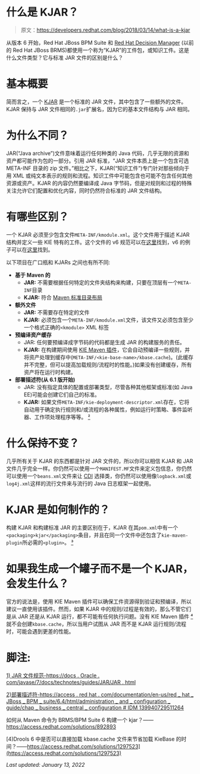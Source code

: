 # 什么是 KJAR？

> 原文：<https://developers.redhat.com/blog/2018/03/14/what-is-a-kjar>

从版本 6 开始，Red Hat JBoss BPM Suite 和 [Red Hat Decision Manager](https://developers.redhat.com/products/red-hat-decision-manager/overview/) (以前的 Red Hat JBoss BRMS)都使用一个称为“KJAR”的工件包，或知识工件。这是什么文件类型？它与标准 JAR 文件的区别是什么？

# 基本概要

简而言之，一个 [KJAR](https://access.redhat.com/documentation/en-us/red_hat_jboss_bpm_suite/6.4/html/administration_and_configuration_guide/chap_business_central_configuration#sect_deployment_descriptors) 是一个标准的 JAR 文件，其中包含了一些额外的文件。KJAR 保持与 JAR 文件相同的`.jar`扩展名，因为它的基本文件结构与 JAR 相同。

# 为什么不同？

JAR(“Java archive”)文件意味着运行任何种类的 Java 代码，几乎无限的资源和资产都可能作为包的一部分。引用 JAR 标准，“JAR 文件本质上是一个包含可选 META-INF 目录的 zip 文件。”相比之下，KJAR(“知识工件”)专门针对那些倾向于用 XML 或纯文本表示的规则和流程。知识工件中可能包含也可能不包含任何其他资源或资产。KJAR 的内容仍然要编译成 Java 字节码，但是对规则和过程的特殊关注允许它们配置和优化内容，同时仍然符合标准的 JAR 文件结构。

# 有哪些区别？

一个 KJAR 必须至少包含文件`META-INF/kmodule.xml`。这个文件用于描述 KJAR 结构并定义一些 KIE 特有的工件。这个文件的 v6 规范可以在[这里](https://github.com/kiegroup/droolsjbpm-knowledge/blob/6.5.x/kie-api/src/main/resources/org/kie/api/kmodule.xsd)找到，v6 的例子可以在[这里](https://github.com/kiegroup/drools/blob/6.5.x/drools-compiler/src/test/resources/META-INF/kmodule.xml)找到。

以下项目在广口瓶和 KJARs 之间也有所不同:

*   **基于 Maven 的**
    *   **JAR:** 不需要根据任何特定的文件夹结构来构建，只要在顶层有一个`META-INF`目录
    *   **KJAR:** 符合 [Maven 标准目录布局](https://maven.apache.org/guides/introduction/introduction-to-the-standard-directory-layout.html)
*   **额外文件**
    *   **JAR:** 不需要存在特定的文件
    *   **KJAR:** 必须包含一个`META-INF/kmodule.xml`文件，该文件又必须包含至少一个格式正确的`<kmodule>` XML 标签
*   **预编译资产缓存**
    *   JAR: 任何要预编译成字节码的代码都是生成 JAR 的构建服务的责任。
    *   **KJAR:** 在构建期间使用 [KIE Maven 插件](https://mvnrepository.com/artifact/org.kie/kie-maven-plugin)，它会自动预编译一些规则，并将资产处理到缓存中(`META-INF/<kie-base-name>/kbase.cache`)。(此缓存并不完整，但可以提高加载规则/流程时的性能。)如果没有创建缓存，所有资产将在运行时构建。
*   **部署描述符(从 6.1 版开始)**
    *   JAR: 没有指定具体的配置或部署类型，尽管各种其他框架或标准(如 Java EE)可能会创建它们自己的标准。
    *   **KJAR:** 如果文件`META-INF/kie-deployment-descriptor.xml`存在，它将自动用于确定执行规则和/或流程的各种属性，例如运行时策略、事件监听器、工作项处理程序等等。 [²](#fn2)

# 什么保持不变？

几乎所有关于 KJAR 的东西都是针对 JAR 文件的，所以你可以相信 KJAR 和 JAR 文件几乎完全一样。你仍然可以使用一个`MANIFEST.MF`文件来定义包信息，你仍然可以使用一个`beans.xml`文件来让 [CDI](https://github.com/cdi-spec/cdi-spec.org/blob/master/_faq/intro/4-what-is-beans-xml-and-why-do-i-need-it.asciidoc) 选择类，你仍然可以使用像`logback.xml`或`log4j.xml`这样的流行文件来与流行的 Java 日志框架一起使用。

# KJAR 是如何制作的？

构建 KJAR 和构建标准 JAR 的主要区别在于，KJAR 在其`pom.xml`中有一个`<packaging>kjar</packaging>`条目，并且在同一个文件中还包含了`kie-maven-plugin`所必需的`<plugin>`。 [³](#fn3)

# 如果我生成一个罐子而不是一个 KJAR，会发生什么？

官方的说法是，使用 KIE Maven 插件可以确保工件资源得到验证和预编译，所以建议一直使用该插件。然而，如果 KJAR 中的规则/过程是有效的，那么不管它们是从 JAR 还是从 KJAR 运行，都不可能有任何执行问题。没有 KIE Maven 插件 [⁴](#fn4) 就不会创建`kbase.cache`，所以当用户试图从 JAR 而不是 KJAR 运行规则/流程时，可能会遇到更差的性能。

# 脚注:

[1) JAR 文件规范-https://docs . Oracle . com/javase/7/docs/technotes/guides/JAR/JAR . html](https://docs.oracle.com/javase/7/docs/technotes/guides/jar/jar.html)

[2)部署描述符-https://access . red hat . com/documentation/en-us/red _ hat _ JBoss _ BPM _ suite/6.4/html/administration _ and _ configuration _ guide/chap _ business _ central _ configuration # IDM 139940729511264](https://access.redhat.com/documentation/en-us/red_hat_jboss_bpm_suite/6.4/html/administration_and_configuration_guide/chap_business_central_configuration#idm139940729511264)

如何从 Maven 命令为 BRMS/BPM Suite 6 构建一个 kjar？——https://access.redhat.com/solutions/892893

[4)Drools 6 中是否可以直接加载 kbase.cache 文件来节省加载 KieBase 的时间？——https://access.redhat.com/solutions/1297523](https://access.redhat.com/solutions/1297523)

*Last updated: January 13, 2022*